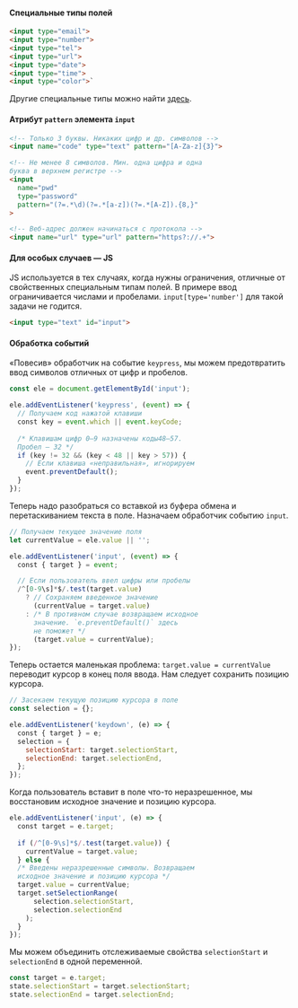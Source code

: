 #### Специальные типы полей

```html
<input type="email">
<input type="number">
<input type="tel">
<input type="url">
<input type="date">
<input type="time">
<input type="color">`
```

Другие специальные типы можно найти [здесь](https://developer.mozilla.org/ru/docs/Web/HTML/Element/input).

#### Атрибут `pattern` элемента `input`

```html
<!-- Только 3 буквы. Никаких цифр и др. символов -->
<input name="code" type="text" pattern="[A-Za-z]{3}">

<!-- Не менее 8 символов. Мин. одна цифра и одна
буква в верхнем регистре -->
<input
  name="pwd"
  type="password"
  pattern="(?=.*\d)(?=.*[a-z])(?=.*[A-Z]).{8,}"
>

<!-- Веб-адрес должен начинаться с протокола -->
<input name="url" type="url" pattern="https?://.+">
```

#### Для особых случаев — JS

JS используется в тех случаях, когда нужны ограничения, отличные от свойственных специальным типам полей. В примере ввод ограничивается числами и пробелами. `input[type='number']` для такой задачи не годится.

```html
<input type="text" id="input">
```

#### Обработка событий

«Повесив» обработчик на событие `keypress`, мы можем предотвратить ввод символов отличных от цифр и пробелов.

```javascript
const ele = document.getElementById('input');

ele.addEventListener('keypress', (event) => {
  // Получаем код нажатой клавиши
  const key = event.which || event.keyCode;
  
  /* Клавишам цифр 0–9 назначены коды48–57.
  Пробел — 32 */
  if (key != 32 && (key < 48 || key > 57)) {
    // Если клавиша «неправильная», игнорируем
    event.preventDefault();
  }
});
```

Теперь надо разобраться со вставкой из буфера обмена и перетаскиванием текста в поле. Назначаем обработчик событию `input`.

```javascript
// Получаем текущее значение поля
let currentValue = ele.value || '';

ele.addEventListener('input', (event) => {
  const { target } = event;

  // Если пользователь ввел цифры или пробелы
  /^[0-9\s]*$/.test(target.value)
    ? // Сохраняем введенное значение
      (currentValue = target.value)
    : /* В противном случае возвращаем исходное
      значение. `e.preventDefault()` здесь
      не поможет */
      (target.value = currentValue);
});
```

Теперь остается маленькая проблема: `target.value = currentValue` переводит курсор в конец поля ввода. Нам следует сохранить позицию курсора.

```javascript
// Засекаем текущую позицию курсора в поле
const selection = {};

ele.addEventListener('keydown', (e) => {
  const { target } = e;
  selection = {
    selectionStart: target.selectionStart,
    selectionEnd: target.selectionEnd,
  };
});
```

Когда пользователь вставит в поле что-то неразрешенное, мы восстановим исходное значение и позицию курсора.

```javascript
ele.addEventListener('input', (e) => {
  const target = e.target;
  
  if (/^[0-9\s]*$/.test(target.value)) {
    currentValue = target.value;
  } else {
  /* Введены неразрешенные символы. Возвращаем
  исходное значение и позицию курсора */
  target.value = currentValue;
  target.setSelectionRange(
      selection.selectionStart,
      selection.selectionEnd
    );
  }
});
```

Мы можем объединить отслеживаемые свойства `selectionStart` и `selectionEnd` в одной переменной.

```javascript
const target = e.target;
state.selectionStart = target.selectionStart;
state.selectionEnd = target.selectionEnd;
```
